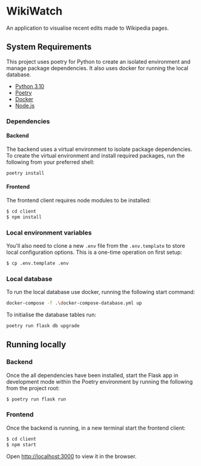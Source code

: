 # WikiWatch

An application to visualise recent edits made to Wikipedia pages.

## System Requirements

This project uses poetry for Python to create an isolated environment and manage package dependencies. It also uses
docker for running the local database.
- [Python 3.10](https://www.python.org/)
- [Poetry](https://python-poetry.org/docs/)
- [Docker](https://docs.docker.com/desktop/install/windows-install/)
- [Node.js](https://nodejs.org/en)

### Dependencies

#### Backend

The backend uses a virtual environment to isolate package dependencies. To create the virtual environment and install 
required packages, run the following from your preferred shell:

```bash
poetry install
```

#### Frontend

The frontend client requires node modules to be installed:

```bash
$ cd client
$ npm install
```

### Local environment variables

You'll also need to clone a new `.env` file from the `.env.template` to store local configuration options. This is a
one-time operation on first setup:

```bash
$ cp .env.template .env
```

### Local database

To run the local database use docker, running the following start command:

```bash
docker-compose -f .\docker-compose-database.yml up
```

To initialise the database tables run:

```bash
poetry run flask db upgrade
```

## Running locally

### Backend

Once the all dependencies have been installed, start the Flask app in development mode within the Poetry environment by
running the following from the project root:

```bash
$ poetry run flask run
```

### Frontend

Once the backend is running, in a new terminal start the frontend client:

```bash
$ cd client
$ npm start
```

Open [http://localhost:3000](http://localhost:3000) to view it in the browser.
